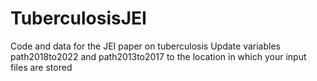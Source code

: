 # TuberculosisJEI
Code and data for the JEI paper on tuberculosis
Update variables path2018to2022 and path2013to2017 to the location in which your input files are stored
